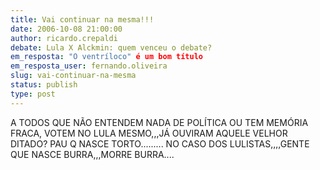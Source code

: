 ```yaml
---
title: Vai continuar na mesma!!!
date: 2006-10-08 21:00:00
author: ricardo.crepaldi
debate: Lula X Alckmin: quem venceu o debate?
em_resposta: "O ventríloco" é um bom título
em_resposta_user: fernando.oliveira
slug: vai-continuar-na-mesma
status: publish 
type: post
---
```


A TODOS QUE NÃO ENTENDEM NADA DE POLÍTICA OU TEM MEMÓRIA FRACA, VOTEM NO LULA MESMO,,,JÁ OUVIRAM AQUELE VELHOR DITADO? PAU Q NASCE TORTO......... NO CASO DOS LULISTAS,,,,GENTE QUE NASCE BURRA,,,MORRE BURRA....


